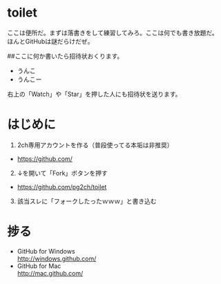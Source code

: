 # toilet
ここは便所だ。まずは落書きをして練習してみろ。ここは何でも書き放題だ。
ほんとGitHubは謎だらけだぜ。

##ここに何か書いたら招待状おくります。
- うんこ
- うんこー

右上の「Watch」や「Star」を押した人にも招待状を送ります。

# はじめに
1. 2ch専用アカウントを作る（普段使ってる本垢は非推奨）
 - https://github.com/
2. ↓を開いて「Fork」ボタンを押す
 - https://github.com/pg2ch/toilet
3. 該当スレに「フォークしたったｗｗｗ」と書き込む  


# 捗る
* GitHub for Windows  
http://windows.github.com/
* GitHub for Mac  
http://mac.github.com/

